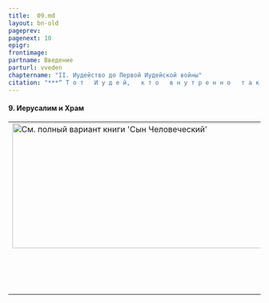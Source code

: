 ```yaml
---
title:  09.md 
layout: bn-old
pageprev: 
pagenext: 10
epigr: 
frontimage: 
partname: Введение
parturl: vveden
chaptername: "II. Иудейство до Первой Иудейской войны"
citation: "***“ Т о т   И у д е й,   к т о   в н у т р е н н о   т а к о в...   е м у   и   п о х в а л а   н е   о т   л ю д е й,   н о   о т   Б о г а ”*<br>   (Рим.2:29).**"
---
```



#### 9\. Иерусалим и Храм

<table>
<colgroup>
<col style="width: 100%" />
</colgroup>
<tbody>
<tr class="odd">
<td><a href="archiv_p.htm"><img src="img/poln_var.jpg" width="750" height="250" alt="См. полный вариант книги &#39;Сын Человеческий&#39;" /></a>
<p>       </p>
<p> </p></td>
</tr>
</tbody>
</table>


